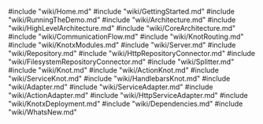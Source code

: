 #include "wiki/Home.md"
#include "wiki/GettingStarted.md"
#include "wiki/RunningTheDemo.md"
#include "wiki/Architecture.md"
#include "wiki/HighLevelArchitecture.md"
#include "wiki/CoreArchitecture.md"
#include "wiki/CommunicationFlow.md"
#include "wiki/KnotRouting.md"
#include "wiki/KnotxModules.md"
#include "wiki/Server.md"
#include "wiki/Repository.md"
#include "wiki/HttpRepositoryConnector.md"
#include "wiki/FilesystemRepositoryConnector.md"
#include "wiki/Splitter.md"
#include "wiki/Knot.md"
#include "wiki/ActionKnot.md"
#include "wiki/ServiceKnot.md"
#include "wiki/HandlebarsKnot.md"
#include "wiki/Adapter.md"
#include "wiki/ServiceAdapter.md"
#include "wiki/ActionAdapter.md"
#include "wiki/HttpServiceAdapter.md"
#include "wiki/KnotxDeployment.md"
#include "wiki/Dependencies.md"
#include "wiki/WhatsNew.md"
